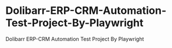 # Dolibarr-ERP-CRM-Automation-Test-Project-By-Playwright
Dolibarr ERP-CRM Automation Test Project By Playwright
